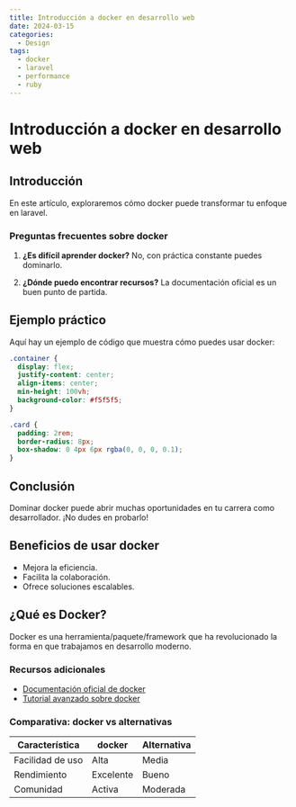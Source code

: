 ```yaml
---
title: Introducción a docker en desarrollo web
date: 2024-03-15
categories: 
  - Design
tags:
  - docker
  - laravel
  - performance
  - ruby
---
```


# Introducción a docker en desarrollo web

## Introducción

En este artículo, exploraremos cómo docker puede transformar tu enfoque en laravel.

### Preguntas frecuentes sobre docker

1. **¿Es difícil aprender docker?**
   No, con práctica constante puedes dominarlo.

2. **¿Dónde puedo encontrar recursos?**
   La documentación oficial es un buen punto de partida.

## Ejemplo práctico

Aquí hay un ejemplo de código que muestra cómo puedes usar docker:

```css
.container {
  display: flex;
  justify-content: center;
  align-items: center;
  min-height: 100vh;
  background-color: #f5f5f5;
}

.card {
  padding: 2rem;
  border-radius: 8px;
  box-shadow: 0 4px 6px rgba(0, 0, 0, 0.1);
}
```

## Conclusión

Dominar docker puede abrir muchas oportunidades en tu carrera como desarrollador. ¡No dudes en probarlo!

## Beneficios de usar docker

- Mejora la eficiencia.
- Facilita la colaboración.
- Ofrece soluciones escalables.

## ¿Qué es Docker?

Docker es una herramienta/paquete/framework que ha revolucionado la forma en que trabajamos en desarrollo moderno.

### Recursos adicionales

- [Documentación oficial de docker](https://example.com)
- [Tutorial avanzado sobre docker](https://example.com/tutorial)

### Comparativa: docker vs alternativas

| Característica | docker | Alternativa |
|---------------|-------------|------------|
| Facilidad de uso | Alta | Media |
| Rendimiento | Excelente | Bueno |
| Comunidad | Activa | Moderada |